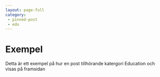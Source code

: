 ```yaml
---
layout: page-full
category:
 - pinned-post
 - edu
---
```

# Exempel

Detta är ett exempel på hur en post tillhörande katergori Education och visas på framsidan

